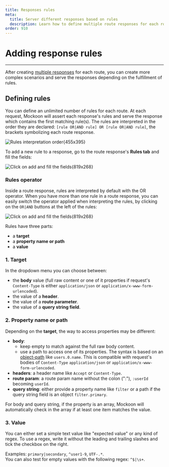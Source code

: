 ```yaml
---
title: Responses rules
meta:
  title: Server different responses based on rules
  description: Learn how to define multiple route responses for each route and triggered them with rules based on the entering request parameters.
order: 910
---
```


# Adding response rules

---

After creating [multiple responses](docs:route-responses/multiple-responses) for each route, you can create more complex scenarios and serve the responses depending on the fulfillment of rules.

## Defining rules

You can define an unlimited number of rules for each route. At each request, Mockoon will assert each response's rules and serve the response which contains the first matching rule(s). The rules are interpreted in the order they are declared: `[rule OR|AND rule] OR [rule OR|AND rule]`, the brackets symbolizing each route response.

![Rules interpretation order{455x395}](/images/docs/dynamic-rules-schema.png)

To add a new rule to a response, go to the route response's **Rules tab** and fill the fields:

![Click on add and fill the fields{819x268}](/images/docs/v1.11.0-add-route-response-rule.png)

### Rules operator

Inside a route response, rules are interpreted by default with the OR operator. When you have more than one rule in a route response, you can easily switch the operator applied when interpreting the rules, by clicking on the `OR|AND` buttons at the left of the rules:

![Click on add and fill the fields{819x268}](/images/docs/v1.11.0-route-response-rules-operator.png)

Rules have three parts:

- a **target**
- a **property name or path**
- a **value**

### 1. Target

In the dropdown menu you can choose between:

- the **body** value (full raw content or one of it properties if request's `Content-Type` is either `application/json` or `application/x-www-form-urlencoded`).
- the value of a **header**.
- the value of a **route parameter**.
- the value of a **query string field**.

### 2. Property name or path

Depending on the **target**, the way to access properties may be different:

- **body**: 
  - keep empty to match against the full raw body content.
  - use a path to access one of its properties. The syntax is based on an [object-path](https://www.npmjs.com/package/object-path) like `users.0.name`. This is compatible with request's bodies of `Content-Type` `application/json` or `application/x-www-form-urlencoded`.
- **headers**: a header name like `Accept` or `Content-Type`.
- **route param**: a route param name without the colon (":"), `:userId` becoming `userId`.
- **query string**: either provide a property name like `filter` or a path if the query string field is an object `filter.primary`.

For body and query string, if the property is an array, Mockoon will automatically check in the array if at least one item matches the value.

### 3. Value

You can either set a simple text value like "expected value" or any kind of regex. To use a regex, write it without the leading and trailing slashes and tick the checkbox on the right.

Examples:
`primary|secondary`, `^user1-9`, `UTF-.*`.  
You can also test for empty values with the following regex: `^$|\s+`.
